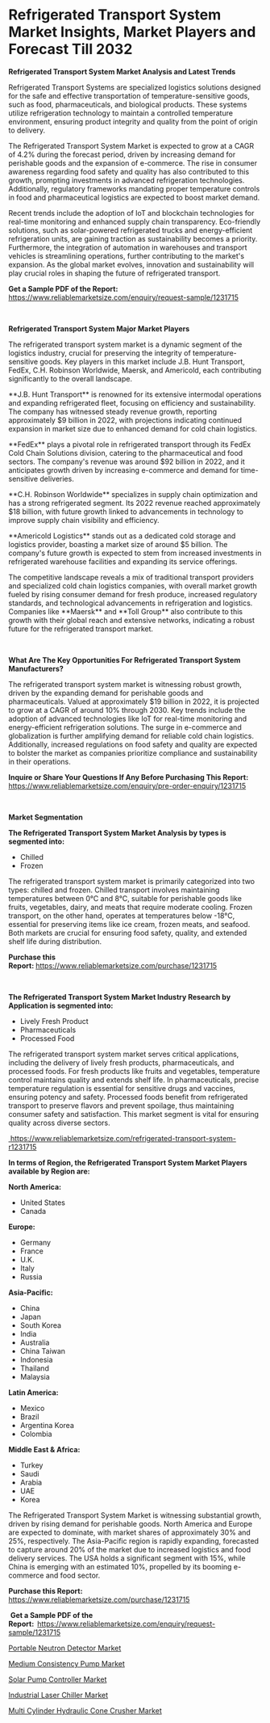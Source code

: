 <p><h1>Refrigerated Transport System Market Insights, Market Players and Forecast Till 2032</h1></p><p><strong>Refrigerated Transport System Market Analysis and Latest Trends</strong></p>
<p><p>Refrigerated Transport Systems are specialized logistics solutions designed for the safe and effective transportation of temperature-sensitive goods, such as food, pharmaceuticals, and biological products. These systems utilize refrigeration technology to maintain a controlled temperature environment, ensuring product integrity and quality from the point of origin to delivery.</p><p>The Refrigerated Transport System Market is expected to grow at a CAGR of 4.2% during the forecast period, driven by increasing demand for perishable goods and the expansion of e-commerce. The rise in consumer awareness regarding food safety and quality has also contributed to this growth, prompting investments in advanced refrigeration technologies. Additionally, regulatory frameworks mandating proper temperature controls in food and pharmaceutical logistics are expected to boost market demand.</p><p>Recent trends include the adoption of IoT and blockchain technologies for real-time monitoring and enhanced supply chain transparency. Eco-friendly solutions, such as solar-powered refrigerated trucks and energy-efficient refrigeration units, are gaining traction as sustainability becomes a priority. Furthermore, the integration of automation in warehouses and transport vehicles is streamlining operations, further contributing to the market's expansion. As the global market evolves, innovation and sustainability will play crucial roles in shaping the future of refrigerated transport.</p></p>
<p><strong>Get a Sample PDF of the Report:&nbsp;</strong> <a href="https://www.reliablemarketsize.com/enquiry/request-sample/1231715?utm_campaign=1832&utm_medium=2&utm_source=Github&utm_content=ia&utm_term=10042025&utm_id=refrigerated-transport-system">https://www.reliablemarketsize.com/enquiry/request-sample/1231715</a></p>
<p>&nbsp;</p>
<p><strong>Refrigerated Transport System Major Market Players</strong></p>
<p><p>The refrigerated transport system market is a dynamic segment of the logistics industry, crucial for preserving the integrity of temperature-sensitive goods. Key players in this market include J.B. Hunt Transport, FedEx, C.H. Robinson Worldwide, Maersk, and Americold, each contributing significantly to the overall landscape.</p><p>**J.B. Hunt Transport** is renowned for its extensive intermodal operations and expanding refrigerated fleet, focusing on efficiency and sustainability. The company has witnessed steady revenue growth, reporting approximately $9 billion in 2022, with projections indicating continued expansion in market size due to enhanced demand for cold chain logistics.</p><p>**FedEx** plays a pivotal role in refrigerated transport through its FedEx Cold Chain Solutions division, catering to the pharmaceutical and food sectors. The company's revenue was around $92 billion in 2022, and it anticipates growth driven by increasing e-commerce and demand for time-sensitive deliveries.</p><p>**C.H. Robinson Worldwide** specializes in supply chain optimization and has a strong refrigerated segment. Its 2022 revenue reached approximately $18 billion, with future growth linked to advancements in technology to improve supply chain visibility and efficiency.</p><p>**Americold Logistics** stands out as a dedicated cold storage and logistics provider, boasting a market size of around $5 billion. The company's future growth is expected to stem from increased investments in refrigerated warehouse facilities and expanding its service offerings.</p><p>The competitive landscape reveals a mix of traditional transport providers and specialized cold chain logistics companies, with overall market growth fueled by rising consumer demand for fresh produce, increased regulatory standards, and technological advancements in refrigeration and logistics. Companies like **Maersk** and **Toll Group** also contribute to this growth with their global reach and extensive networks, indicating a robust future for the refrigerated transport market.</p></p>
<p>&nbsp;</p>
<p><strong>What Are The Key Opportunities For Refrigerated Transport System Manufacturers?</strong></p>
<p><p>The refrigerated transport system market is witnessing robust growth, driven by the expanding demand for perishable goods and pharmaceuticals. Valued at approximately $19 billion in 2022, it is projected to grow at a CAGR of around 10% through 2030. Key trends include the adoption of advanced technologies like IoT for real-time monitoring and energy-efficient refrigeration solutions. The surge in e-commerce and globalization is further amplifying demand for reliable cold chain logistics. Additionally, increased regulations on food safety and quality are expected to bolster the market as companies prioritize compliance and sustainability in their operations.</p></p>
<p><strong>Inquire or Share Your Questions If Any Before Purchasing This Report:</strong> <a href="https://www.reliablemarketsize.com/enquiry/pre-order-enquiry/1231715?utm_campaign=1832&utm_medium=2&utm_source=Github&utm_content=ia&utm_term=10042025&utm_id=refrigerated-transport-system">https://www.reliablemarketsize.com/enquiry/pre-order-enquiry/1231715</a></p>
<p>&nbsp;</p>
<p><strong>Market Segmentation</strong></p>
<p><strong>The Refrigerated Transport System Market Analysis by types is segmented into:</strong></p>
<p><ul><li>Chilled</li><li>Frozen</li></ul></p>
<p><p>The refrigerated transport system market is primarily categorized into two types: chilled and frozen. Chilled transport involves maintaining temperatures between 0°C and 8°C, suitable for perishable goods like fruits, vegetables, dairy, and meats that require moderate cooling. Frozen transport, on the other hand, operates at temperatures below -18°C, essential for preserving items like ice cream, frozen meats, and seafood. Both markets are crucial for ensuring food safety, quality, and extended shelf life during distribution.</p></p>
<p><strong>Purchase this Report:&nbsp;</strong><a href="https://www.reliablemarketsize.com/purchase/1231715?utm_campaign=1832&utm_medium=2&utm_source=Github&utm_content=ia&utm_term=10042025&utm_id=refrigerated-transport-system">https://www.reliablemarketsize.com/purchase/1231715</a></p>
<p>&nbsp;</p>
<p><strong>The Refrigerated Transport System Market Industry Research by Application is segmented into:</strong></p>
<p><ul><li>Lively Fresh Product</li><li>Pharmaceuticals</li><li>Processed Food</li></ul></p>
<p><p>The refrigerated transport system market serves critical applications, including the delivery of lively fresh products, pharmaceuticals, and processed foods. For fresh products like fruits and vegetables, temperature control maintains quality and extends shelf life. In pharmaceuticals, precise temperature regulation is essential for sensitive drugs and vaccines, ensuring potency and safety. Processed foods benefit from refrigerated transport to preserve flavors and prevent spoilage, thus maintaining consumer safety and satisfaction. This market segment is vital for ensuring quality across diverse sectors.</p></p>
<p><a href="https://www.reliablemarketsize.com/refrigerated-transport-system-r1231715?utm_campaign=1832&utm_medium=2&utm_source=Github&utm_content=ia&utm_term=10042025&utm_id=refrigerated-transport-system">&nbsp;https://www.reliablemarketsize.com/refrigerated-transport-system-r1231715</a></p>
<p><strong>In terms of Region, the Refrigerated Transport System Market Players available by Region are:</strong></p>
<p>
    <p> <strong> North America: </strong>
        <ul>
            <li>United States</li>
            <li>Canada</li>
        </ul>
        </p> 
    <p> <strong> Europe: </strong>
        <ul>
            <li>Germany</li>
            <li>France</li>
            <li>U.K.</li>
            <li>Italy</li>
            <li>Russia</li>
        </ul>
        </p> 
    <p> <strong> Asia-Pacific: </strong>
        <ul>
            <li>China</li>
            <li>Japan</li>
            <li>South Korea</li>
            <li>India</li>
            <li>Australia</li>
            <li>China Taiwan</li>
            <li>Indonesia</li>
            <li>Thailand</li>
            <li>Malaysia</li>
        </ul>
        </p> 
    <p> <strong> Latin America: </strong>
        <ul>
            <li>Mexico</li>
            <li>Brazil</li>
            <li>Argentina Korea</li>
            <li>Colombia</li>
        </ul>
        </p> 
    <p> <strong> Middle East & Africa: </strong>
        <ul>
            <li>Turkey</li>
            <li>Saudi</li>
            <li>Arabia</li>
            <li>UAE</li>
            <li>Korea</li>
        </ul>
    </p>
    </p>
<p><p>The Refrigerated Transport System Market is witnessing substantial growth, driven by rising demand for perishable goods. North America and Europe are expected to dominate, with market shares of approximately 30% and 25%, respectively. The Asia-Pacific region is rapidly expanding, forecasted to capture around 20% of the market due to increased logistics and food delivery services. The USA holds a significant segment with 15%, while China is emerging with an estimated 10%, propelled by its booming e-commerce and food sector.</p></p>
<p><strong>Purchase this Report: </strong><a href="https://www.reliablemarketsize.com/purchase/1231715?utm_campaign=1832&utm_medium=2&utm_source=Github&utm_content=ia&utm_term=10042025&utm_id=refrigerated-transport-system">https://www.reliablemarketsize.com/purchase/1231715</a></p>
<p>&nbsp;<strong>Get a Sample PDF of the Report:&nbsp;&nbsp;</strong><a href="https://www.reliablemarketsize.com/enquiry/request-sample/1231715?utm_campaign=1832&utm_medium=2&utm_source=Github&utm_content=ia&utm_term=10042025&utm_id=refrigerated-transport-system">https://www.reliablemarketsize.com/enquiry/request-sample/1231715</a></p>
<p><strong></strong></p>
<p><p><a href="https://github.com/braisykhwezi/Market-Research-Report-List-1/blob/main/portable-neutron-detector-market.md?utm_campaign=1832&utm_medium=2&utm_source=Github&utm_content=ia&utm_term=10042025&utm_id=refrigerated-transport-system">Portable Neutron Detector Market</a></p><p><a href="https://github.com/shrebasokib/Market-Research-Report-List-1/blob/main/medium-consistency-pump-market.md?utm_campaign=1832&utm_medium=2&utm_source=Github&utm_content=ia&utm_term=10042025&utm_id=refrigerated-transport-system">Medium Consistency Pump Market</a></p><p><a href="https://github.com/marteionun0/Market-Research-Report-List-1/blob/main/solar-pump-controller-market.md?utm_campaign=1832&utm_medium=2&utm_source=Github&utm_content=ia&utm_term=10042025&utm_id=refrigerated-transport-system">Solar Pump Controller Market</a></p><p><a href="https://github.com/donkalucine10/Market-Research-Report-List-1/blob/main/industrial-laser-chiller-market.md?utm_campaign=1832&utm_medium=2&utm_source=Github&utm_content=ia&utm_term=10042025&utm_id=refrigerated-transport-system">Industrial Laser Chiller Market</a></p><p><a href="https://github.com/maseykokosq1/Market-Research-Report-List-1/blob/main/multi-cylinder-hydraulic-cone-crusher-market.md?utm_campaign=1832&utm_medium=2&utm_source=Github&utm_content=ia&utm_term=10042025&utm_id=refrigerated-transport-system">Multi Cylinder Hydraulic Cone Crusher Market</a></p></p>